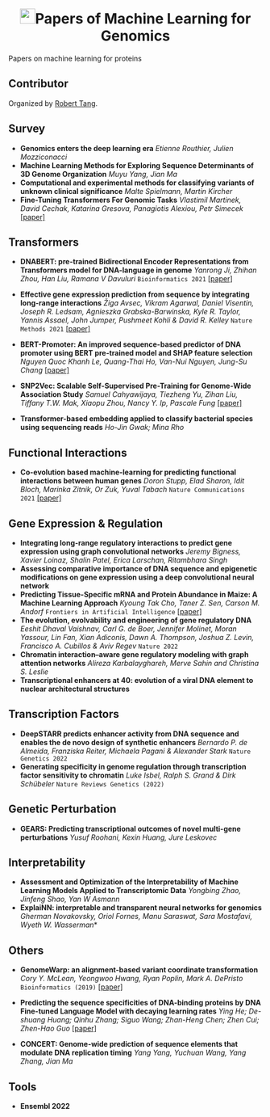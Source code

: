 
<p align="center">
<h1 align="center"> <img src="[https://github.com/xcfcode/Summarization-Papers/pic/summary.png](https://github.com/xcfcode/Summarization-Papers/blob/main/pic/summary.png)" width="30" />Papers of Machine Learning for Genomics</h1>
</p>
Papers on machine learning for proteins


## Contributor
Organized by [Robert Tang](https://xiangrutang.github.io/).

## Survey
- **Genomics enters the deep learning era** *Etienne Routhier, Julien Mozziconacci*
- **Machine Learning Methods for Exploring Sequence Determinants of 3D Genome Organization** *Muyu Yang, Jian Ma*
- **Computational and experimental methods for classifying variants of unknown clinical significance** *Malte Spielmann, Martin Kircher*
- **Fine-Tuning Transformers For Genomic Tasks** *Vlastimil Martinek, David Cechak, Katarina Gresova, Panagiotis Alexiou, Petr Simecek* [[paper]](https://www.biorxiv.org/content/10.1101/2022.02.07.479412v1.abstract)



## Transformers
- **DNABERT: pre-trained Bidirectional Encoder Representations from Transformers
model for DNA-language in genome** *Yanrong Ji, Zhihan Zhou, Han Liu, Ramana V Davuluri* `Bioinformatics 2021` [[paper]](https://academic.oup.com/bioinformatics/article/37/15/2112/6128680)

- **Effective gene expression prediction from sequence by integrating long-range interactions** *Žiga Avsec, Vikram Agarwal, Daniel Visentin, Joseph R. Ledsam, Agnieszka Grabska-Barwinska, Kyle R. Taylor, Yannis Assael, John Jumper, Pushmeet Kohli & David R. Kelley* `Nature Methods 2021` [[paper]](https://www.nature.com/articles/s41592-021-01252-x)

- **BERT-Promoter: An improved sequence-based predictor of DNA promoter using BERT pre-trained model and SHAP feature selection** *Nguyen Quoc Khanh Le, Quang-Thai Ho, Van-Nui Nguyen, Jung-Su Chang* [[paper]](https://www.sciencedirect.com/science/article/pii/S1476927122001128?casa_token=KrR7rtlA4DoAAAAA:pmWZevNjaDzCs_jVsHQgU_-FibyfD6jIAZJlZRlEya7jEAI0wfAzLZSvq2sGIdz-p8Q42YALgw)

- **SNP2Vec: Scalable Self-Supervised Pre-Training for Genome-Wide Association Study** *Samuel Cahyawijaya, Tiezheng Yu, Zihan Liu, Tiffany T.W. Mak, Xiaopu Zhou, Nancy Y. Ip, Pascale Fung* [[paper]](https://arxiv.org/abs/2204.06699)

- **Transformer-based embedding applied to classify bacterial species using sequencing reads** *Ho-Jin Gwak; Mina Rho* 

## Functional Interactions
- **Co-evolution based machine-learning for predicting functional interactions between human genes** *Doron Stupp, Elad Sharon, Idit Bloch, Marinka Zitnik, Or Zuk, Yuval Tabach* `Nature Communications 2021` [[paper]](https://www.nature.com/articles/s41467-021-26792-w)

## Gene Expression & Regulation
- **Integrating long-range regulatory interactions to predict gene expression using graph convolutional networks** *Jeremy Bigness, Xavier Loinaz, Shalin Patel, Erica Larschan, Ritambhara Singh*
- **Assessing comparative importance of DNA sequence and epigenetic modifications on gene expression using a deep convolutional neural network**
- **Predicting Tissue-Specific mRNA and Protein Abundance in Maize: A Machine Learning Approach** *Kyoung Tak Cho, Taner Z. Sen, Carson M. Andorf* `Frontiers in Artificial Intelligence` [[paper]](https://static.frontiersin.org/articles/10.3389/frai.2022.830170/full)
- **The evolution, evolvability and engineering of gene regulatory DNA** *Eeshit Dhaval Vaishnav, Carl G. de Boer, Jennifer Molinet, Moran Yassour, Lin Fan, Xian Adiconis, Dawn A. Thompson, Joshua Z. Levin, Francisco A. Cubillos & Aviv Regev* `Nature 2022`
- **Chromatin interaction–aware gene regulatory modeling with graph attention networks** *Alireza Karbalayghareh, Merve Sahin and Christina S. Leslie*
- **Transcriptional enhancers at 40: evolution of a viral DNA element to nuclear architectural structures**

## Transcription Factors
- **DeepSTARR predicts enhancer activity from DNA sequence and enables the de novo design of synthetic enhancers** *Bernardo P. de Almeida, Franziska Reiter, Michaela Pagani & Alexander Stark* `Nature Genetics 2022`
- **Generating specificity in genome regulation through transcription factor sensitivity to chromatin** *Luke Isbel, Ralph S. Grand & Dirk Schübeler* `Nature Reviews Genetics (2022)`

## Genetic Perturbation
- **GEARS: Predicting transcriptional outcomes of novel multi-gene perturbations** *Yusuf Roohani, Kexin Huang, Jure Leskovec* 

## Interpretability
- **Assessment and Optimization of the Interpretability of Machine Learning Models Applied to Transcriptomic Data** *Yongbing Zhao, Jinfeng Shao, Yan W Asmann*
- **ExplaiNN: interpretable and transparent neural networks for genomics** *Gherman Novakovsky, Oriol Fornes, Manu Saraswat, Sara Mostafavi, Wyeth W. Wasserman**

## Others
- **GenomeWarp: an alignment-based variant coordinate transformation** *Cory Y. McLean, Yeongwoo Hwang, Ryan Poplin, Mark A. DePristo* `Bioinformatics (2019)` [[paper]](https://academic.oup.com/bioinformatics/article/35/21/4389/5420550)
- **Predicting the sequence specificities of DNA-binding proteins by DNA Fine-tuned Language Model with decaying learning rates** *Ying He; De-shuang Huang; Qinhu Zhang; Siguo Wang; Zhan-Heng Chen; Zhen Cui; Zhen-Hao Guo* [[paper]](https://ieeexplore.ieee.org/abstract/document/9751352/authors#authors)

- **CONCERT: Genome-wide prediction of sequence elements that modulate DNA replication timing** *Yang Yang, Yuchuan Wang, Yang Zhang, Jian Ma*

## Tools
- **Ensembl 2022**
